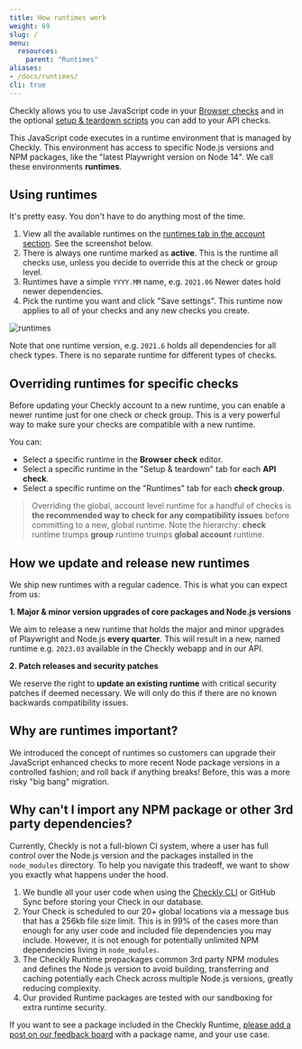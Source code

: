 ```yaml
---
title: How runtimes work
weight: 69
slug: /
menu:
  resources:
    parent: "Runtimes"
aliases:
- /docs/runtimes/
cli: true
---
```


Checkly allows you to use JavaScript code in your [Browser checks](/docs/browser-checks/) and in the optional [setup & teardown scripts](/docs/api-checks/setup-teardown-scripts/) you can add to your API checks.

This JavaScript code executes in a runtime environment that is managed by Checkly. This environment has access to specific Node.js versions and NPM packages, like the "latest Playwright version on Node 14". We call these environments **runtimes**.

## Using runtimes

It's pretty easy. You don't have to do anything most of the time.

1. View all the available runtimes on the [runtimes tab in the account section](https://app.checklyhq.com/settings/account/runtimes/). See the screenshot below.
2. There is always one runtime marked as **active**. This is the runtime all checks use, unless you decide to override this at the check or group level.
4. Runtimes have a simple `YYYY.MM` name, e.g. `2021.06` Newer dates hold newer dependencies.
3. Pick the runtime you want and click "Save settings". This runtime now applies to all of your checks and any new checks you create.

![runtimes](/docs/images/monitoring/account_runtimes@2x.png)

Note that one runtime version, e.g. `2021.6` holds all dependencies for all check types. There is no separate runtime for different types of checks.

## Overriding runtimes for specific checks

Before updating your Checkly account to a new runtime, you can enable a newer runtime just for one check or check group. This is a very powerful way to make sure your checks are compatible with a new runtime.

You can:

- Select a specific runtime in the **Browser check** editor.
- Select a specific runtime in the "Setup & teardown" tab for each **API check**.
- Select a specific runtime on the "Runtimes" tab for each **check group**.

> Overriding the global, account level runtime for a handful of checks is **the recommended way to check for any compatibility issues** before committing to a new, global runtime. Note the hierarchy: **check** runtime trumps **group** runtime trumps **global account** runtime.

## How we update and release new runtimes

We ship new runtimes with a regular cadence. This is what you can expect from us:

**1. Major & minor version upgrades of core packages and Node.js versions**

We aim to release a new runtime that holds the major and minor upgrades of Playwright and Node.js **every quarter**. This will result in a new, named runtime e.g. `2023.03` available in the Checkly webapp and in our API.

**2. Patch releases and security patches**

We reserve the right to **update an existing runtime** with critical security patches if deemed necessary. We will only do this if there are no known backwards compatibility issues.

## Why are runtimes important?

We introduced the concept of runtimes so customers can upgrade their JavaScript enhanced checks to more recent Node package versions in a controlled fashion; and roll back if anything breaks! Before, this was a more risky "big bang" migration.

## Why can't I import any NPM package or other 3rd party dependencies?

Currently, Checkly is not a full-blown CI system, where a user has full control over the Node.js version and the packages installed in the `node_modules` directory. To help you navigate this tradeoff, we want to show you exactly what happens under the hood.

1. We bundle all your user code when using the [Checkly CLI](/docs/cli) or GitHub Sync before storing your Check in our database.
2. Your Check is scheduled to our 20+ global locations via a message bus that has a 256kb file size limit. This is in 99%
of the cases more than enough for any user code and included file dependencies you may include. However, it is not enough for potentially unlimited
NPM dependencies living in `node_modules`.
3. The Checkly Runtime prepackages common 3rd party NPM modules and defines the Node.js version to avoid building, transferring and caching potentially each Check across multiple Node.js versions, greatly reducing complexity.
4. Our provided Runtime packages are tested with our sandboxing for extra runtime security.

If you want to see a package included in the Checkly Runtime, [please add a post on our feedback board](https://feedback.checklyhq.com/) with a package name, and your use case.

